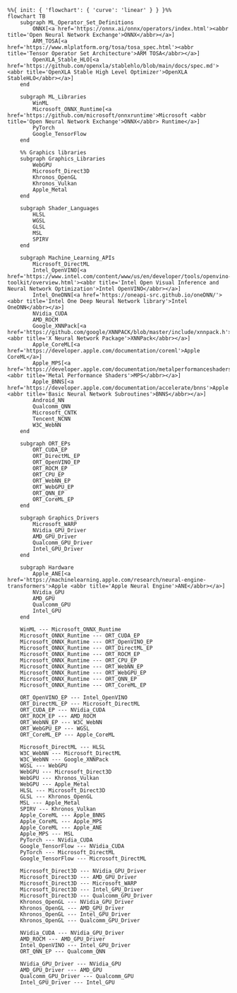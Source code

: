 ```mermaid
%%{ init: { 'flowchart': { 'curve': 'linear' } } }%%
flowchart TB
    subgraph ML_Operator_Set_Definitions
        ONNX[<a href='https://onnx.ai/onnx/operators/index.html'><abbr title='Open Neural Network Exchange'>ONNX</abbr></a>]
        ARM_TOSA[<a href='https://www.mlplatform.org/tosa/tosa_spec.html'><abbr title='Tensor Operator Set Architecture'>ARM TOSA</abbr></a>]
        OpenXLA_Stable_HLO[<a href='https://github.com/openxla/stablehlo/blob/main/docs/spec.md'><abbr title='OpenXLA Stable High Level Optimizer'>OpenXLA StableHLO</abbr></a>]
    end

    subgraph ML_Libraries
        WinML
        Microsoft_ONNX_Runtime[<a href='https://github.com/microsoft/onnxruntime'>Microsoft <abbr title='Open Neural Network Exchange'>ONNX</abbr> Runtime</a>]
        PyTorch
        Google_TensorFlow
    end

    %% Graphics libraries
    subgraph Graphics_Libraries
        WebGPU
        Microsoft_Direct3D
        Khronos_OpenGL
        Khronos_Vulkan
        Apple_Metal
    end

    subgraph Shader_Languages
        HLSL
        WGSL
        GLSL
        MSL
        SPIRV
    end

    subgraph Machine_Learning_APIs
        Microsoft_DirectML
        Intel_OpenVINO[<a href='https://www.intel.com/content/www/us/en/developer/tools/openvino-toolkit/overview.html'><abbr title='Intel Open Visual Inference and Neural Network Optimization'>Intel OpenVINO</abbr></a>]
        Intel_OneDNN[<a href='https://oneapi-src.github.io/oneDNN/'><abbr title='Intel One Deep Neural Network library'>Intel OneDNN</abbr></a>]
        NVidia_CUDA
        AMD_ROCM
        Google_XNNPack[<a href='https://github.com/google/XNNPACK/blob/master/include/xnnpack.h'>Google <abbr title='X Neural Network Package'>XNNPack</abbr></a>]
        Apple_CoreML[<a href='https://developer.apple.com/documentation/coreml'>Apple CoreML</a>]
        Apple_MPS[<a href='https://developer.apple.com/documentation/metalperformanceshadersgraph/mpsgraph'>Apple <abbr title='Metal Performance Shaders'>MPS</abbr></a>]
        Apple_BNNS[<a href='https://developer.apple.com/documentation/accelerate/bnns'>Apple <abbr title='Basic Neural Network Subroutines'>BNNS</abbr></a>]
        Android_NN
        Qualcomm_QNN
        Microsoft_CNTK
        Tencent_NCNN
        W3C_WebNN
    end

    subgraph ORT_EPs
        ORT_CUDA_EP
        ORT_DirectML_EP
        ORT_OpenVINO_EP
        ORT_ROCM_EP
        ORT_CPU_EP
        ORT_WebNN_EP
        ORT_WebGPU_EP
        ORT_QNN_EP
        ORT_CoreML_EP
    end

    subgraph Graphics_Drivers
        Microsoft_WARP
        NVidia_GPU_Driver
        AMD_GPU_Driver
        Qualcomm_GPU_Driver
        Intel_GPU_Driver
    end

    subgraph Hardware
        Apple_ANE[<a href='https://machinelearning.apple.com/research/neural-engine-transformers'>Apple <abbr title='Apple Neural Engine'>ANE</abbr></a>]
        NVidia_GPU
        AMD_GPU
        Qualcomm_GPU
        Intel_GPU
    end

    WinML --- Microsoft_ONNX_Runtime
    Microsoft_ONNX_Runtime --- ORT_CUDA_EP
    Microsoft_ONNX_Runtime --- ORT_OpenVINO_EP
    Microsoft_ONNX_Runtime --- ORT_DirectML_EP
    Microsoft_ONNX_Runtime --- ORT_ROCM_EP
    Microsoft_ONNX_Runtime --- ORT_CPU_EP
    Microsoft_ONNX_Runtime --- ORT_WebNN_EP
    Microsoft_ONNX_Runtime --- ORT_WebGPU_EP
    Microsoft_ONNX_Runtime --- ORT_QNN_EP
    Microsoft_ONNX_Runtime --- ORT_CoreML_EP

    ORT_OpenVINO_EP --- Intel_OpenVINO
    ORT_DirectML_EP --- Microsoft_DirectML
    ORT_CUDA_EP --- NVidia_CUDA
    ORT_ROCM_EP --- AMD_ROCM
    ORT_WebNN_EP --- W3C_WebNN
    ORT_WebGPU_EP --- WGSL
    ORT_CoreML_EP --- Apple_CoreML

    Microsoft_DirectML --- HLSL
    W3C_WebNN --- Microsoft_DirectML
    W3C_WebNN --- Google_XNNPack
    WGSL --- WebGPU
    WebGPU --- Microsoft_Direct3D
    WebGPU --- Khronos_Vulkan
    WebGPU --- Apple_Metal
    HLSL --- Microsoft_Direct3D
    GLSL --- Khronos_OpenGL
    MSL --- Apple_Metal
    SPIRV --- Khronos_Vulkan
    Apple_CoreML --- Apple_BNNS
    Apple_CoreML --- Apple_MPS
    Apple_CoreML --- Apple_ANE
    Apple_MPS --- MSL
    PyTorch --- NVidia_CUDA
    Google_TensorFlow --- NVidia_CUDA
    PyTorch --- Microsoft_DirectML
    Google_TensorFlow --- Microsoft_DirectML

    Microsoft_Direct3D --- NVidia_GPU_Driver
    Microsoft_Direct3D --- AMD_GPU_Driver
    Microsoft_Direct3D --- Microsoft_WARP
    Microsoft_Direct3D --- Intel_GPU_Driver
    Microsoft_Direct3D --- Qualcomm_GPU_Driver
    Khronos_OpenGL --- NVidia_GPU_Driver
    Khronos_OpenGL --- AMD_GPU_Driver
    Khronos_OpenGL --- Intel_GPU_Driver
    Khronos_OpenGL --- Qualcomm_GPU_Driver

    NVidia_CUDA --- NVidia_GPU_Driver
    AMD_ROCM --- AMD_GPU_Driver
    Intel_OpenVINO --- Intel_GPU_Driver
    ORT_QNN_EP --- Qualcomm_QNN

    NVidia_GPU_Driver --- NVidia_GPU
    AMD_GPU_Driver --- AMD_GPU
    Qualcomm_GPU_Driver --- Qualcomm_GPU
    Intel_GPU_Driver --- Intel_GPU
```

<!--
TODO: Figure out how to add links to Mermaid diagram.

- Apple Model Intermediate Language Model Intermediate Language
- Apple ANE extra link https://github.com/hollance/neural-engine
- Google TPU Tensor Processing Unit https://en.wikipedia.org/wiki/Tensor_Processing_Unit
- ONNX https://github.com/onnx/onnx/blob/main/docs/Operators.md#Sqrt

TODO: Integrate all/some of these into diagram...

- TVM
- Halide
- XLA
- MLIR
- Triton MLIR
- PyTorch https://pytorch.org/docs/stable/generated/torch.sqrt.html
- TensorFlow https://www.tensorflow.org/api_docs/python/tf/math/sqrt
- ONNX Runtime https://onnxruntime.ai/
- DirectML https://learn.microsoft.com/en-us/windows/ai/directml/dml-intro https://learn.microsoft.com/en-us/windows/win32/api/directml/ns-directml-dml_element_wise_sqrt_operator_desc
- NVIDIA® CUDA® Deep Neural Network LIbrary (cuDNN) " is a GPU-accelerated library of primitives for deep neural networks. It provides highly tuned implementations of operations arising frequently - in DNN applications." https://docs.nvidia.com/deeplearning/cudnn/developer-guide/index.html
- AMD ROCM
- Intel plaidML "PlaidML is a portable tensor compiler." https://www.intel.com/content/www/us/en/artificial-intelligence/plaidml.html
- OpenCL
- LLVM IR
- CUDA
- AMD Vitis ORT EP https://github.com/Xilinx/Vitis-AI, https://onnxruntime.ai/docs/execution-providers/Vitis-AI-ExecutionProvider.html
- Vitis AI DPU Deep Learning Processor Unit
- https://mlir.llvm.org/docs/Dialects/Linalg/
- OpenHLO?
- IREE team? OpenXLA initiative.
- BLAS

- High level: ONNX, PT, TF
- Low level instructions: x86, HLSL, CUDA...
-->

<!--
Resources:
https://mermaid.js.org/syntax/flowchart.html
https://mermaid.live/edit
-->
